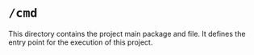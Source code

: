 # `/cmd`

This directory contains the project main package and file. It defines the entry point for the execution of this project.
